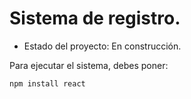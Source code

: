 <h1>Sistema de registro.</h1>

- Estado del proyecto: En construcción.

Para ejecutar el sistema, debes poner:

```npm install react```
